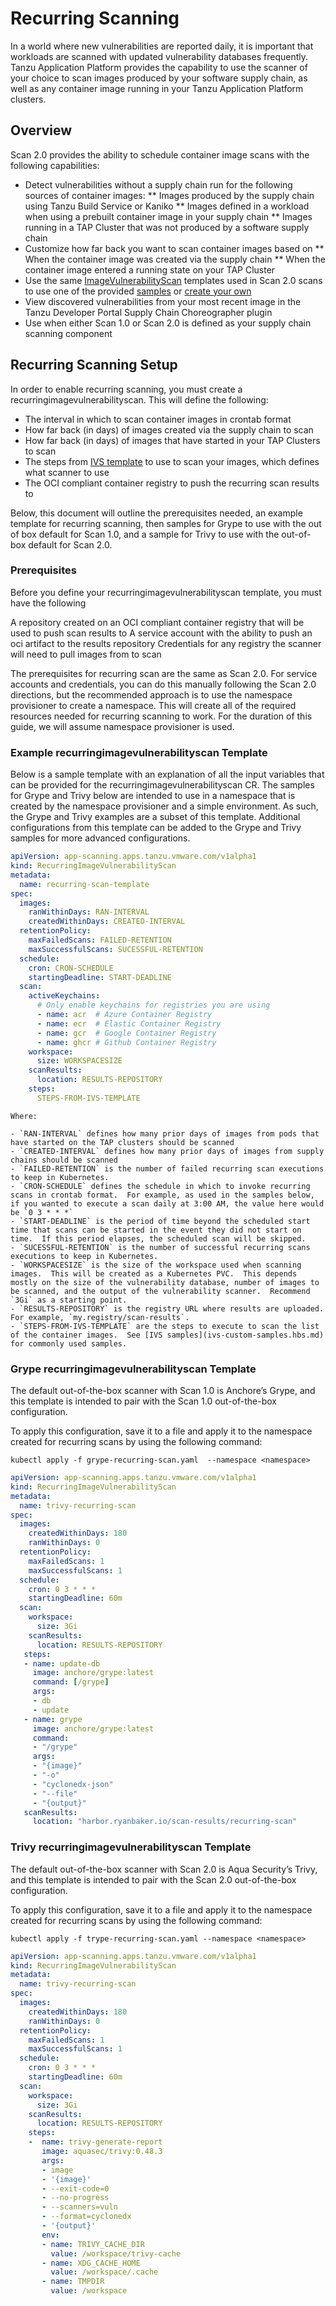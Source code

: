 # Recurring Scanning

In a world where new vulnerabilities are reported daily, it is important that workloads are scanned with updated vulnerability databases frequently.  Tanzu Application Platform provides the capability to use the scanner of your choice to scan images produced by your software supply chain, as well as any container image running in your Tanzu Application Platform clusters.

## <a id="overview"></a>Overview

Scan 2.0 provides the ability to schedule container image scans with the following capabilities:

*  Detect vulnerabilities without a supply chain run for the following sources of container images:
** Images produced by the supply chain using Tanzu Build Service or Kaniko
** Images defined in a workload when using a prebuilt container image in your supply chain
** Images running in a TAP Cluster that was not produced by a software supply chain
* Customize how far back you want to scan container images based on
** When the container image was created via the supply chain
** When the container image entered a running state on your TAP Cluster
* Use the same [ImageVulnerabilityScan]() templates used in Scan 2.0 scans to use one of the provided [samples](ivs-custom-samples.hbs.md) or [create your own](ivs-create-your-own.hbs.md)
* View discovered vulnerabilities from your most recent image in the Tanzu Developer Portal Supply Chain Choreographer plugin
* Use when either Scan 1.0 or Scan 2.0 is defined as your supply chain scanning component

## <a id="recurring-scanning-setup"></a>Recurring Scanning Setup

In order to enable recurring scanning, you must create a recurringimagevulnerabilityscan.  This will define the following:

* The interval in which to scan container images in crontab format
* How far back (in days) of images created via the supply chain to scan
* How far back (in days) of images that have started in your TAP Clusters to scan
* The steps from [IVS template]() to use to scan your images, which defines what scanner to use
* The OCI compliant container registry to push the recurring scan results to

Below, this document will outline the prerequisites needed, an example template for recurring scanning, then samples for Grype to use with the out of box default for Scan 1.0, and a sample for Trivy to use with the out-of-box default for Scan 2.0.

### <a id="preqrequisites"></a>Prerequisites

Before you define your recurringimagevulnerabilityscan template, you must have the following

A repository created on an OCI compliant container registry that will be used to push scan results to
A service account with the ability to push an oci artifact to the results repository
Credentials for any registry the scanner will need to pull images from to scan

The prerequisites for recurring scan are the same as Scan 2.0.  For service accounts and credentials, you can do this manually following the Scan 2.0 directions, but the recommended approach is to use the  namespace provisioner to create a namespace.  This will create all of the required resources needed for recurring scanning to work.  For the duration of this guide, we will assume namespace provisioner is used.

### <a id="example-template"></a>Example recurringimagevulnerabilityscan Template

Below is a sample template with an explanation of all the input variables that can be provided for the recurringimagevulnerabilityscan CR.  The samples for Grype and Trivy below are intended to use in a namespace that is created by the namespace provisioner and a simple environment.  As such, the Grype and Trivy examples are a subset of this template.  Additional configurations from this template can be added to the Grype and Trivy samples for more advanced configurations.  

```yaml
apiVersion: app-scanning.apps.tanzu.vmware.com/v1alpha1
kind: RecurringImageVulnerabilityScan
metadata:
  name: recurring-scan-template
spec:
  images:
    ranWithinDays: RAN-INTERVAL
    createdWithinDays: CREATED-INTERVAL
  retentionPolicy:
    maxFailedScans: FAILED-RETENTION
    maxSuccessfulScans: SUCESSFUL-RETENTION
  schedule:
    cron: CRON-SCHEDULE
    startingDeadline: START-DEADLINE
  scan:
    activeKeychains:
      # Only enable keychains for registries you are using
      - name: acr  # Azure Container Registry
      - name: ecr  # Elastic Container Registry
      - name: gcr  # Google Container Registry
      - name: ghcr # Github Container Registry
    workspace:
      size: WORKSPACESIZE
    scanResults:
      location: RESULTS-REPOSITORY
    steps:
      STEPS-FROM-IVS-TEMPLATE
```

    Where:

    - `RAN-INTERVAL` defines how many prior days of images from pods that have started on the TAP clusters should be scanned
    - `CREATED-INTERVAL` defines how many prior days of images from supply chains should be scanned
    - `FAILED-RETENTION` is the number of failed recurring scan executions to keep in Kubernetes.
    - `CRON-SCHEDULE` defines the schedule in which to invoke recurring scans in crontab format.  For example, as used in the samples below, if you wanted to execute a scan daily at 3:00 AM, the value here would be `0 3 * * *`
    - `START-DEADLINE` is the period of time beyond the scheduled start time that scans can be started in the event they did not start on time.  If this period elapses, the scheduled scan will be skipped.
    - `SUCESSFUL-RETENTION` is the number of successful recurring scans executions to keep in Kubernetes.  
    - `WORKSPACESIZE` is the size of the workspace used when scanning images.  This will be created as a Kubernetes PVC.  This depends mostly on the size of the vulnerability database, number of images to be scanned, and the output of the vulnerability scanner.  Recommend `3Gi` as a starting point. 
    - `RESULTS-REPOSITORY` is the registry URL where results are uploaded. For example, `my.registry/scan-results`.
    - `STEPS-FROM-IVS-TEMPLATE` are the steps to execute to scan the list of the container images.  See [IVS samples](ivs-custom-samples.hbs.md) for commonly used samples.

### <a id="grype-rivs-template"></a>Grype recurringimagevulnerabilityscan Template

The default out-of-the-box scanner with Scan 1.0 is Anchore’s Grype, and this template is intended to pair with the Scan 1.0 out-of-the-box configuration.

To apply this configuration, save it to a file and apply it to the namespace created for recurring scans by using the following command:

```console
kubectl apply -f grype-recurring-scan.yaml  --namespace <namespace>
```

```yaml
apiVersion: app-scanning.apps.tanzu.vmware.com/v1alpha1
kind: RecurringImageVulnerabilityScan
metadata:
  name: trivy-recurring-scan
spec:
  images:
    createdWithinDays: 180
    ranWithinDays: 0
  retentionPolicy:
    maxFailedScans: 1
    maxSuccessfulScans: 1
  schedule:
    cron: 0 3 * * *
    startingDeadline: 60m
  scan:
    workspace:
      size: 3Gi
    scanResults:
      location: RESULTS-REPOSITORY
   steps:
   - name: update-db
     image: anchore/grype:latest
     command: [/grype]
     args:
     - db
     - update
   - name: grype
     image: anchore/grype:latest
     command:
     - "/grype"
     args:
     - "{image}"
     - "-o"
     - "cyclonedx-json"
     - "--file"
     - "{output}"
   scanResults:
     location: "harbor.ryanbaker.io/scan-results/recurring-scan"
```

### <a id="trivy-rivs-template"></a>Trivy recurringimagevulnerabilityscan Template

The default out-of-the-box scanner with Scan 2.0 is Aqua Security’s Trivy, and this template is intended to pair with the Scan 2.0 out-of-the-box configuration.

To apply this configuration, save it to a file and apply it to the namespace created for recurring scans by using the following command:

```console
kubectl apply -f trype-recurring-scan.yaml --namespace <namespace>
```

```yaml
apiVersion: app-scanning.apps.tanzu.vmware.com/v1alpha1
kind: RecurringImageVulnerabilityScan
metadata:
  name: trivy-recurring-scan
spec:
  images:
    createdWithinDays: 180
    ranWithinDays: 0
  retentionPolicy:
    maxFailedScans: 1
    maxSuccessfulScans: 1
  schedule:
    cron: 0 3 * * *
    startingDeadline: 60m
  scan:
    workspace:
      size: 3Gi
    scanResults:
      location: RESULTS-REPOSITORY
    steps:
    -  name: trivy-generate-report
       image: aquasec/trivy:0.48.3
       args:
       - image
       - '{image}'
       - --exit-code=0
       - --no-progress
       - --scanners=vuln
       - --format=cyclonedx
       - '{output}'
       env:
       - name: TRIVY_CACHE_DIR
         value: /workspace/trivy-cache
       - name: XDG_CACHE_HOME
         value: /workspace/.cache
       - name: TMPDIR
         value: /workspace
```